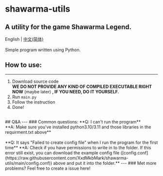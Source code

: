 # shawarma-utils
A utility for the game Shawarma Legend.
---
English | [中文(简体)](https://github.com/XxdMkbMark/shawarma-utils/blob/main/README_ZH.md) </br>
</br>
Simple program written using Python.</br>
## How to use:
---
1. Download source code</br>
   **WE DO NOT PROVIDE ANY KIND OF COMPILED EXECUTABLE RIGHT NOW** (maybe later) **, IF YOU NEED, DO IT YOURSELF.**
2. Run `main.py`
3. Follow the instruction
4. Done!</br>
</br>
## Q&A
---
### Common questions:
**Q: I can't run the program**</br>
**A: Make sure you've installed python3.10/3.11 and those libraries in the requirment.txt above**</br>
</br>
**Q: It says "Failed to create config file" when I run the program for the first time**
**A: Check if you have permissions to write in to the folder. If this error still exist, you can download the example config file ([config.conf](https://raw.githubusercontent.com/XxdMkbMark/shawarma-utils/main/config.conf)) above and put it into the folder.**
---
### Met more problems?
Feel free to create a issue here!
